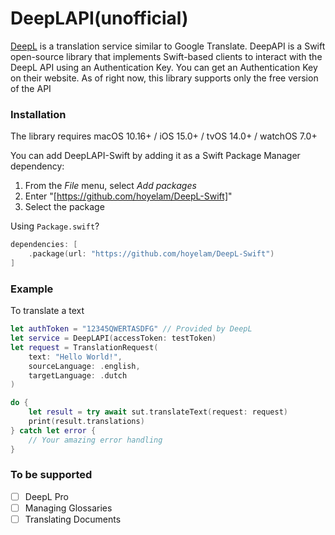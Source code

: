 # DeepLAPI(unofficial)

[DeepL](https://www.deepl.com/) is a translation service similar to Google Translate. 
DeepAPI is a Swift open-source library that implements Swift-based clients to interact with the DeepL API using an Authentication Key. You can get an Authentication Key on their website. As of right now, this library supports only the free version of the API

### Installation
The library requires macOS 10.16+ / iOS 15.0+ / tvOS 14.0+ / watchOS 7.0+

You can add DeepLAPI-Swift by adding it as a Swift Package Manager dependency:
1. From the *File* menu, select *Add packages*
2. Enter "[https://github.com/hoyelam/DeepL-Swift]"
3. Select the package

Using `Package.swift`?

``` swift
dependencies: [
    .package(url: "https://github.com/hoyelam/DeepL-Swift")
]
```

### Example
To translate a text
``` swift
let authToken = "12345QWERTASDFG" // Provided by DeepL
let service = DeepLAPI(accessToken: testToken)
let request = TranslationRequest(
    text: "Hello World!",
    sourceLanguage: .english,
    targetLanguage: .dutch
)

do {
    let result = try await sut.translateText(request: request)
    print(result.translations)
} catch let error {
    // Your amazing error handling
}
```

### To be supported
- [ ] DeepL Pro
- [ ] Managing Glossaries
- [ ] Translating Documents
